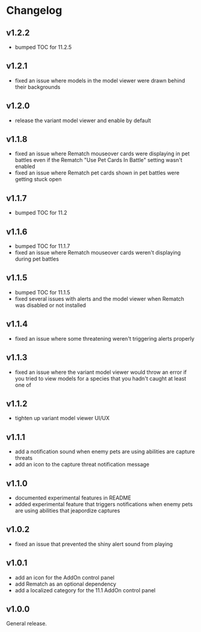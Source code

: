 # Changelog

## v1.2.2

- bumped TOC for 11.2.5

## v1.2.1

- fixed an issue where models in the model viewer were drawn behind their backgrounds

## v1.2.0

- release the variant model viewer and enable by default

## v1.1.8

- fixed an issue where Rematch mouseover cards were displaying in pet battles even if the Rematch "Use Pet Cards In Battle" setting wasn't enabled
- fixed an issue where Rematch pet cards shown in pet battles were getting stuck open

## v1.1.7

- bumped TOC for 11.2

## v1.1.6

- bumped TOC for 11.1.7
- fixed an issue where Rematch mouseover cards weren't displaying during pet battles

## v1.1.5

- bumped TOC for 11.1.5
- fixed several issues with alerts and the model viewer when Rematch was disabled or not installed

## v1.1.4

- fixed an issue where some threatening weren't triggering alerts properly

## v1.1.3

- fixed an issue where the variant model viewer would throw an error if you tried to view models for a species that you hadn't caught at least one of

## v1.1.2

- tighten up variant model viewer UI/UX

## v1.1.1

- add a notification sound when enemy pets are using abilities are capture threats
- add an icon to the capture threat notification message

## v1.1.0

- documented experimental features in README
- added experimental feature that triggers notifications when enemy pets are using abilities that jeapordize captures

## v1.0.2

- fixed an issue that prevented the shiny alert sound from playing

## v1.0.1

- add an icon for the AddOn control panel
- add Rematch as an optional dependency
- add a localized category for the 11.1 AddOn control panel

## v1.0.0

General release.
